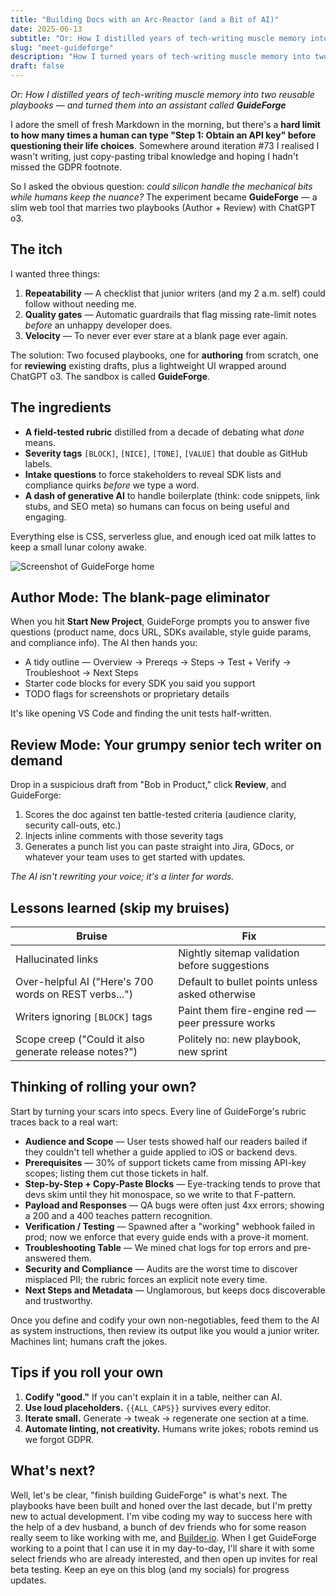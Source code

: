 ```yaml
---
title: "Building Docs with an Arc-Reactor (and a Bit of AI)"
date: 2025-06-13
subtitle: "Or: How I distilled years of tech-writing muscle memory into two reusable playbooks — and turned them into an assistant called GuideForge"
slug: "meet-guideforge"
description: "How I turned years of tech-writing muscle memory into two AI-powered playbooks—and a lightweight assistant named GuideForge."
draft: false
---
```


<!-- Start writing your post below this line --> 
_Or: How I distilled years of tech-writing muscle memory into two reusable playbooks — and turned them into an assistant called **GuideForge**_

I adore the smell of fresh Markdown in the morning, but there's a **hard limit to how many times a human can type "Step 1: Obtain an API key" before questioning their life choices**. Somewhere around iteration #73 I realised I wasn't writing, just copy-pasting tribal knowledge and hoping I hadn't missed the GDPR footnote.

So I asked the obvious question: *could silicon handle the mechanical bits while humans keep the nuance?* The experiment became **GuideForge** — a slim web tool that marries two playbooks (Author + Review) with ChatGPT o3. 

## The itch
I wanted three things:  

1. **Repeatability** — A checklist that junior writers (and my 2 a.m. self) could follow without needing me.  
2. **Quality gates** — Automatic guardrails that flag missing rate-limit notes *before* an unhappy developer does.  
3. **Velocity** — To never ever ever stare at a blank page ever again.

The solution: Two focused playbooks, one for **authoring** from scratch, one for **reviewing** existing drafts, plus a lightweight UI wrapped around ChatGPT o3. The sandbox is called **GuideForge**.

## The ingredients
* **A field-tested rubric** distilled from a decade of debating what *done* means.  
* **Severity tags** `[BLOCK]`, `[NICE]`, `[TONE]`, `[VALUE]` that double as GitHub labels.  
* **Intake questions** to force stakeholders to reveal SDK lists and compliance quirks *before* we type a word.  
* **A dash of generative AI** to handle boilerplate (think: code snippets, link stubs, and SEO meta) so humans can focus on being useful and engaging.

Everything else is CSS, serverless glue, and enough iced oat milk lattes to keep a small lunar colony awake.

![Screenshot of GuideForge home](/images/guideforge_home.png)

## Author Mode: The blank-page eliminator
When you hit **Start New Project**, GuideForge prompts you to answer five questions (product name, docs URL, SDKs available, style guide params, and compliance info). The AI then hands you:

* A tidy outline — Overview → Prereqs → Steps → Test + Verify → Troubleshoot → Next Steps  
* Starter code blocks for every SDK you said you support  
* TODO flags for screenshots or proprietary details  

It's like opening VS Code and finding the unit tests half-written.

## Review Mode: Your grumpy senior tech writer on demand
Drop in a suspicious draft from "Bob in Product," click **Review**, and GuideForge:

1. Scores the doc against ten battle-tested criteria (audience clarity, security call-outs, etc.)  
2. Injects inline comments with those severity tags  
3. Generates a punch list you can paste straight into Jira, GDocs, or whatever your team uses to get started with updates. 

_The AI isn't rewriting your voice; it's a linter for words._

## Lessons learned (skip my bruises)

| Bruise | Fix |
|--------|-----|
| Hallucinated links | Nightly sitemap validation before suggestions |
| Over-helpful AI ("Here's 700 words on REST verbs...") | Default to bullet points unless asked otherwise |
| Writers ignoring `[BLOCK]` tags | Paint them fire-engine red — peer pressure works |
| Scope creep ("Could it also generate release notes?") | Politely no: new playbook, new sprint |

## Thinking of rolling your own?
Start by turning your scars into specs. Every line of GuideForge's rubric traces back to a real wart:

* **Audience and Scope** — User tests showed half our readers bailed if they couldn't tell whether a guide applied to iOS or backend devs.  
* **Prerequisites** — 30% of support tickets came from missing API-key scopes; listing them cut those tickets in half.  
* **Step-by-Step + Copy-Paste Blocks** — Eye-tracking tends to prove that devs skim until they hit monospace, so we write to that F-pattern.  
* **Payload and Responses** — QA bugs were often just 4xx errors; showing a 200 and a 400 teaches pattern recognition.  
* **Verification / Testing** — Spawned after a "working" webhook failed in prod; now we enforce that every guide ends with a prove-it moment.  
* **Troubleshooting Table** — We mined chat logs for top errors and pre-answered them.  
* **Security and Compliance** — Audits are the worst time to discover misplaced PII; the rubric forces an explicit note every time.  
* **Next Steps and Metadata** — Unglamorous, but keeps docs discoverable and trustworthy.

Once you define and codify your own non-negotiables, feed them to the AI as system instructions, then review its output like you would a junior writer. Machines lint; humans craft the jokes.

## Tips if you roll your own
1. **Codify "good."** If you can't explain it in a table, neither can AI.  
2. **Use loud placeholders.** `{{ALL_CAPS}}` survives every editor.  
3. **Iterate small.** Generate → tweak → regenerate one section at a time.  
4. **Automate linting, not creativity.** Humans write jokes; robots remind us we forgot GDPR.

## What's next?
Well, let's be clear, "finish building GuideForge" is what's next. The playbooks have been built and honed over the last decade, but I'm pretty new to actual development. I'm vibe coding my way to success here with the help of a dev husband, a bunch of dev friends who for some reason really seem to like working with me, and [Builder.io](https://www.builder.io/). When I get GuideForge working to a point that I can use it in my day-to-day, I'll share it with some select friends who are already interested, and then open up invites for real beta testing. Keep an eye on this blog (and my socials) for progress updates.

<!-- To add an image, place it in static/images/ and use: ![Alt text](/images/your-image.png) -->